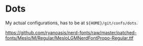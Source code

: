 # Dots

My actual configurations, has to be at `${HOME}/git/confs/dots`.


https://github.com/ryanoasis/nerd-fonts/raw/master/patched-fonts/Meslo/M/Regular/MesloLGMNerdFontPropo-Regular.ttf
